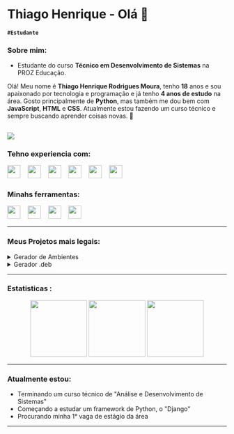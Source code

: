 # Thiago Henrique - Olá 🖖
**`#Estudante`**

### Sobre mim:
- Estudante do curso **Técnico em Desenvolvimento de Sistemas** na PROZ Educação.

Olá! Meu nome é **Thiago Henrique Rodrigues Moura**, tenho **18** anos e sou apaixonado por tecnologia e programação e já tenho **4 anos de estudo** na área. Gosto principalmente de **Python**, mas também me dou bem com **JavaScript**, **HTML** e **CSS**. Atualmente estou fazendo um curso técnico e sempre buscando aprender coisas novas. 🚀

[![](https://img.shields.io/badge/-Instagram-%23E4405F?style=for-the-badge&logo=instagram&logoColor=white)](https://www.instagram.com/thiago.kk_dev?utm_source=ig_web_button_share_sheet&igsh=ZDNlZDc0MzIxNw==)
---

### Tehno experiencia com:
<img height="30px" src="https://icongr.am/devicon/python-original.svg?size=30&color=currentColor">ㅤ
<img height="30px" src="https://icongr.am/devicon/mysql-original-wordmark.svg?size=30&color=currentColor">ㅤ
<img height="30px" src="https://icongr.am/devicon/javascript-original.svg?size=30&color=currentColor">ㅤ
<img height="30px" src="https://icongr.am/devicon/nodejs-original.svg?size=30&color=currentColor">ㅤ
<img height="30px" src="https://icongr.am/devicon/html5-original.svg?size=30&color=currentColor">ㅤ
<img height="30px" src="https://icongr.am/devicon/css3-original.svg?size=30&color=currentColor">ㅤ

### Minahs ferramentas:

<img height="30px" src="https://icongr.am/simple/visualstudiocode.svg?size=30&color=0877B9&colored=false">ㅤ
<img height="30px" src="https://icongr.am/devicon/git-original.svg?size=30&color=currentColor">ㅤ
<img height="30px" src="https://icongr.am/devicon/ubuntu-plain.svg?size=30&color=DD4814">ㅤ
<img height="30px" src="https://icongr.am/simple/gnubash.svg?size=30&color=000000&colored=false">ㅤ

---

### Meus Projetos mais legais:

<details><summary>Gerador de Ambientes</summary>  

#### Descrição do Projeto :
O Gerador de Ambientes é uma interface gráfica desenvolvida com `CustomTkinter` que automatiza a criação de projetos com ambientes virtuais em **Python**(usando `venv`) e **JavaScript**(com `Vite + React`).

#### Acesse o repositório
- [GitHub-Gerador de Ambientes](https://github.com/ThiagoHenriqueRm/Gerador-De-Ambientes)

---

</details>
<details><summary>Gerador .deb</summary>  

### Descrição do Projeto :
Um aplicativo em **Python** com interface gráfica feita em [`customtkinter`](https://github.com/TomSchimansky/CustomTkinter) para facilitar a criação de pacotes `.deb` no Linux.  
Ideal para desenvolvedores que querem gerar rapidamente pacotes Debian sem precisar escrever manualmente so arquivos `control` e `.desktop`.

#### Acesse o repositório
- [GitHub-Gerador-deb](https://github.com/ThiagoHenriqueRm/Gerador-deb)

</details>

---
### Estatisticas :
<div align="center">
    <td  >
      <img height="130px" src="https://github-readme-stats.vercel.app/api?username=ThiagoHenriqueRm&show_icons=true&theme=tokyonight&include_all_commits=true&locale=pt-br&rank_icon=github"/>
    <td>
      <img height="130px" src="https://github-readme-stats.vercel.app/api/top-langs/?username=ThiagoHenriqueRm&layout=compact&theme=tokyonight&locale=pt-br&include_all_commits=true"/>
    <td>
      <img height="130px" src="https://github-readme-streak-stats.herokuapp.com/?user=ThiagoHenriqueRm&include_all_commits=true&theme=tokyonight&locale=pt-br"/>
</div>

---

### Atualmente estou: 

* Terminando um curso técnico de "Análise e Desenvolvimento de Sistemas" 
* Começando a estudar um framework de Python, o "Django"
* Procurando minha 1° vaga de estágio da área

---
